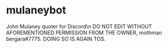 # mulaneybot
John Mulaney quoter for Discord\n
DO NOT EDIT WITHOUT AFOREMENTIONED PERMISSION FROM THE OWNER, mothman bergara#7775. DOING SO IS AGAIN TOS.
